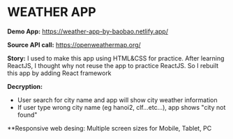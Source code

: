 # WEATHER APP

**Demo App:** https://weather-app-by-baobao.netlify.app/

**Source API call:** https://openweathermap.org/

**Story:** I used to make this app using HTML&CSS for practice. After learning ReactJS, I thought why not reuse the app to practice ReactJS. So I rebuilt this app by adding React framework

**Decryption:**
- User search for city name and app will show city weather information
- If user type wrong city name (eg hanoi2, clf...etc...), app shows "city not found"

**Responsive web desing: Multiple screen sizes for Mobile, Tablet, PC
